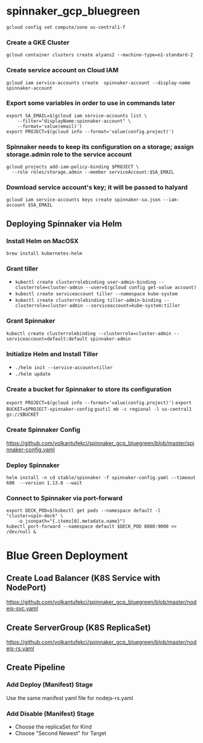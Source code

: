 # spinnaker_gcp_bluegreen

`gcloud config set compute/zone us-central1-f` 

### Create a GKE Cluster
`gcloud container clusters create alyans2 --machine-type=n1-standard-2` 

### Create service account on Cloud IAM
`gcloud iam service-accounts create  spinnaker-account --display-name spinnaker-account` 

### Export some variables in order to use in commands later
```
export SA_EMAIL=$(gcloud iam service-accounts list \
    --filter="displayName:spinnaker-account" \
    --format='value(email)')
export PROJECT=$(gcloud info --format='value(config.project)')
```

### Spinnaker needs to keep its configuration on a storage; assign storage.admin role to the service account
```
gcloud projects add-iam-policy-binding $PROJECT \
  --role roles/storage.admin --member serviceAccount:$SA_EMAIL
```

### Download service account's key; it will be passed to halyard
`gcloud iam service-accounts keys create spinnaker-sa.json --iam-account $SA_EMAIL`

## Deploying Spinnaker via Helm
### Install Helm on MacOSX
`brew install kubernetes-helm`

### Grant tiller
* `kubectl create clusterrolebinding user-admin-binding --clusterrole=cluster-admin --user=$(gcloud config get-value account)`
* `kubectl create serviceaccount tiller --namespace kube-system`
* `kubectl create clusterrolebinding tiller-admin-binding --clusterrole=cluster-admin --serviceaccount=kube-system:tiller`

### Grant Spinnaker
`kubectl create clusterrolebinding --clusterrole=cluster-admin --serviceaccount=default:default spinnaker-admin`

### Initialize Helm and Install Tiller
* `./helm init --service-account=tiller`
* `./helm update`

### Create a bucket for Spinnaker to store its configuration
`export PROJECT=$(gcloud info --format='value(config.project)')`
`export BUCKET=$PROJECT-spinnaker-config`
`gsutil mb -c regional -l us-central1 gs://$BUCKET`

### Create Spinnaker Config
https://github.com/volkantufekci/spinnaker_gcp_bluegreen/blob/master/spinnaker-config.yaml

### Deploy Spinnaker
`helm install -n cd stable/spinnaker -f spinnaker-config.yaml --timeout 600  --version 1.13.0 --wait`

### Connect to Spinnaker via port-forward
```
export DECK_POD=$(kubectl get pods --namespace default -l "cluster=spin-deck" \
    -o jsonpath="{.items[0].metadata.name}")
kubectl port-forward --namespace default $DECK_POD 8080:9000 >> /dev/null &
```

# Blue Green Deployment

## Create Load Balancer (K8S Service with NodePort)
https://github.com/volkantufekci/spinnaker_gcp_bluegreen/blob/master/nodejs-svc.yaml

## Create ServerGroup (K8S ReplicaSet)
https://github.com/volkantufekci/spinnaker_gcp_bluegreen/blob/master/nodejs-rs.yaml

## Create Pipeline

### Add Deploy (Manifest) Stage
Use the same manifest yaml file for nodejs-rs.yaml

### Add Disable (Manifest) Stage
* Choose the replicaSet for Kind
* Choose "Second Newest" for Target
